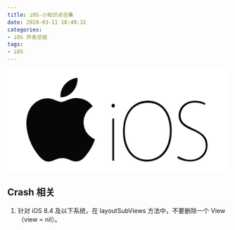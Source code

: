 ```yaml
---
title: iOS-小知识点合集
date: 2019-03-11 10:49:32
categories:
- iOS 开发总结
tags:
- iOS
---
```

![ios_logo](https://raw.githubusercontent.com/ChiRenhua/Resource/master/WebImage/iOS-%E5%B0%8F%E7%9F%A5%E8%AF%86%E7%82%B9%E5%90%88%E9%9B%86/iOS-7-10-Emblem.jpg)
## Crash 相关
1. 针对 iOS 8.4 及以下系统，在 layoutSubViews 方法中，不要删除一个 View（view = nil）。
